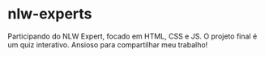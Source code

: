 # nlw-experts
Participando do NLW Expert, focado em HTML, CSS e JS. O projeto final é um quiz interativo. Ansioso para compartilhar meu trabalho!
